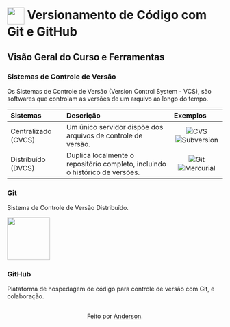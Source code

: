 <h1>
    <a href="https://www.dio.me/">
     <img align="center" width="40px" src="https://hermes.digitalinnovation.one/assets/diome/logo-minimized.png"></a>
    <span> Versionamento de Código com Git e GitHub</span>
</h1>

## Visão Geral do Curso e Ferramentas

### Sistemas de Controle de Versão
Os Sistemas de Controle de Versão (Version Control System - VCS), são softwares que controlam as versões de um arquivo ao longo do tempo. 
<table>
  <thead>
    <tr align="left">
      <th>Sistemas</th>
      <th>Descrição</th>
      <th>Exemplos</th>
    </tr>
  </thead>
  <tbody align="left">
    <tr>
      <td>Centralizado (CVCS)</td>
      <td>Um único servidor dispõe dos arquivos de controle de versão.</td>
      <td align="center">
          <img align="center" alt="CVS" src="https://img.shields.io/badge/CVS-000?style=for-the-badge&logo=cvs">
          <img align="center" alt="Subversion" src="https://img.shields.io/badge/Subversion-000?style=for-the-badge&logo=subversion">
      </td>
    </tr>
    <tr>
      <td>Distribuído (DVCS)</td>
      <td>Duplica localmente o repositório completo, incluindo o histórico de versões.</td>
      <td align="center">
          <img align="center" alt="Git" src="https://img.shields.io/badge/Git-000?style=for-the-badge&logo=git">
          <img align="center" alt="Mercurial" src="https://img.shields.io/badge/Mercurial-000?style=for-the-badge&logo=mercurial">
      </td>    
    </tr>
  </tbody>
  <tfoot></tfoot>
</table>

### Git
Sistema de Controle de Versão Distribuído.

<div>
    <img align="center" width="100px" src="https://user-images.githubusercontent.com/97471199/230219597-961612d8-c2a4-4a76-80c8-391e54c056b6.png">
</div>

### GitHub
Plataforma de hospedagem de código para controle de versão com Git, e colaboração.

##
<div align="center">Feito por <a href="https://github.com/andersonodev">Anderson</a>.</div>
